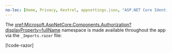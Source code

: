 ```yaml
---
no-loc: [Home, Privacy, Kestrel, appsettings.json, "ASP.NET Core Identity", cookie, Cookie, Blazor, "Blazor Server", "Blazor WebAssembly", "Identity", "Let's Encrypt", Razor, SignalR]
---
```

The <xref:Microsoft.AspNetCore.Components.Authorization?displayProperty=fullName> namespace is made available throughout the app via the `_Imports.razor` file:

[!code-razor[](imports-standalone.razor?highlight=3)]
